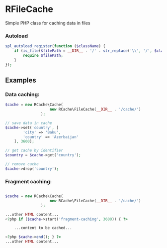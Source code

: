 # RFileCache
<p>Simple PHP class for caching data in files</p>


### Autoload

```php
spl_autoload_register(function ($className) {
	if (is_file($filePath = __DIR__ . '/' . str_replace('\\', '/', $className) . '.php')) {
		require $filePath;
	}
});
```

## Examples

### Data caching:

```php
$cache = new RCache\Cache(
					new RCache\FileCache(__DIR__ . '/cache/')
				);

// save data in cache
$cache->set('country', [
		'city' => 'Baku',
		'country' => 'Azerbaijan'
	], 3600);

// get cache by identifier
$country = $cache->get('country');

// remove cache
$cache->drop('country');
```

### Fragment caching:

```php

$cache = new RCache\Cache(
					new RCache\FileCache(__DIR__ . '/cache/')
				);

...other HTML content...
<?php if ($cache->start('fragment-caching', 3600)) { ?>

    ...content to be cached...

<?php $cache->end(); } ?>
...other HTML content...
```